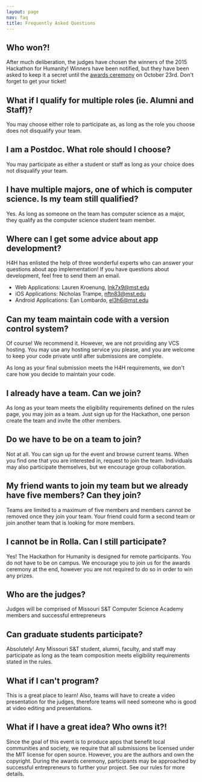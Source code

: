```yaml
---
layout: page
nav: faq
title: Frequently Asked Questions
---
```


## Who won?!

After much deliberation, the judges have chosen the winners of the 2015 Hackathon for Humanity! Winners have been notified, but they have been asked to keep it a secret until the [awards ceremony](http://cs.mst.edu/50years/homecoming/) on October 23rd. Don't forget to get your ticket!

## What if I qualify for multiple roles (ie. Alumni and Staff)?

You may choose either role to participate as, as long as the role you choose does not disqualify your team.

## I am a Postdoc. What role should I choose?

You may participate as either a student or staff as long as your choice does not disqualify your team.

## I have multiple majors, one of which is computer science. Is my team still qualified?

Yes. As long as someone on the team has computer science as a major, they qualify as the computer science student team member.

## Where can I get some advice about app development?

H4H has enlisted the help of three wonderful experts who can answer
your questions about app implementation! If you have questions about
development, feel free to send them an email.

* Web Applications: Lauren Kroenung, <lnk7x9@mst.edu>
* iOS Applications: Nicholas Trampe, <nftn83@mst.edu>
* Android Applications: Ean Lombardo, <el3h6@mst.edu>


## Can my team maintain code with a version control system?

Of course! We recommend it. However, we are not providing any VCS
hosting. You may use any hosting service you please, and you are
welcome to keep your code private until after submissions are
complete.

As long as your final submission meets the H4H requirements, we don't
care how you decide to maintain your code.


## I already have a team. Can we join?

As long as your team meets the eligibility requirements defined on the rules page, you may join as a team. Just sign up for the Hackathon, one person create the team and invite the other members.

## Do we have to be on a team to join?

Not at all. You can sign up for the event and browse current teams. When you find one that you are interested in, request to join the team. Individuals may also participate themselves, but we encourage group collaboration.

## My friend wants to join my team but we already have five members? Can they join?

Teams are limited to a maximum of five members and members cannot be removed once they join your team. Your friend could form a second team or join another team that is looking for more members.

## I cannot be in Rolla. Can I still participate?

Yes! The Hackathon for Humanity is designed for remote participants. You do not have to be on campus. We encourage you to join us for the awards ceremony at the end, however you are not required to do so in order to win any prizes.

## Who are the judges?

Judges will be comprised of Missouri S&T Computer Science Academy members and successful entrepreneurs

## Can graduate students participate?

Absolutely! Any Missouri S&T student, alumni, faculty, and staff may participate as long as the team composition meets eligibility requirements stated in the rules.

## What if I can't program?

This is a great place to learn! Also, teams will have to create a video presentation for the judges, therefore teams will need someone who is good at video editing and presentations.

## What if I have a great idea? Who owns it?!

Since the goal of this event is to produce apps that benefit local communities and society, we require that all submissions be licensed under the MIT license for open source. However, you are the authors and own the copyright. During the awards ceremony, participants may be approached by successful entrepreneurs to further your project. See our rules for more details.
